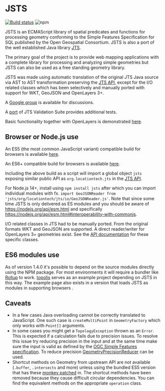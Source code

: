 # JSTS

[![Build status](https://github.com/bjornharrtell/jsts/actions/workflows/node.js.yml/badge.svg)](https://github.com/bjornharrtell/jsts/actions/workflows/node.js.yml)
![npm](https://img.shields.io/npm/v/jsts.svg)

JSTS is an ECMAScript library of spatial predicates and functions for processing geometry conforming to the Simple Features Specification for SQL published by the Open Geospatial Consortium. JSTS is also a port of the well established Java library [JTS](https://github.com/locationtech/jts).

The primary goal of the project is to provide web mapping applications with a complete library for processing and analyzing simple geometries but JSTS can also be used as a free standing geometry library.

JSTS was made using automatic translation of the original JTS Java source via AST to AST transformation preserving the [JTS API](http://locationtech.github.io/jts/javadoc/), except for the I/O related classes which has been selectively and manually ported with support for WKT, GeoJSON and OpenLayers 3+.

A [Google group](http://groups.google.com/group/jsts-devs) is available for discussions.

A [port](http://bjornharrtell.github.io/jsts/1.6.1/validationsuite/index.html) of JTS Validation Suite provides additional tests.

Basic functionality together with OpenLayers is demonstrated [here](http://bjornharrtell.github.io/jsts).

## Browser or Node.js use

An ES5 (the most common JavaScript variant) compatible build for browsers is available [here](https://unpkg.com/jsts@1.6.1/dist/jsts.min.js).

An ES6+ compatible build for browsers is available [here](https://unpkg.com/jsts/dist/jsts.min.js).

Including the above build as a script will import a global object `jsts` exposing similar public API as `org.locationtech.jts` in the [JTS API](http://locationtech.github.io/jts/javadoc/).

For Node.js 14+, install using `npm install jsts` after which you can import individual modules with fx. `import GeoJSONReader from 'jsts/org/locationtech/jts/io/GeoJSONReader.js'`. Note that since some time JSTS is only delivered as ES modules and you should be aware of https://nodejs.org/api/esm.html and specifically https://nodejs.org/api/esm.html#interoperability-with-commonjs.

I/O related classes in JTS had to be manually ported. From the original formats WKT and GeoJSON are supported. A direct reader/writer for OpenLayers 3+ geometries exist. See the [API documentation](http://bjornharrtell.github.io/jsts/1.6.1/doc/) for these specific classes.

## ES6 modules use

As of version 1.4.0 it's possible to depend on the source modules directly using the NPM package. For most environments it will require a bundler like [Rollup](https://rollupjs.org/) to work. [topolis](https://github.com/bjornharrtell/topolis) serves as an example project depending on JSTS in this way. The example page also exists in a version that loads JSTS as modules in supporting browsers [](http://bjornharrtell.github.io/jsts/index_modules.html).

## Caveats

* In a few cases Java overloading cannot be correctly translated to JavaScript. One such case is `createMultiPoint` in `GeometryFactory` which only works with `Point[]` arguments.
* In some cases you might get a `TopologyException` thrown as an `Error`. This is expected if a calculation fails due to precision issues. To resolve this issue try reducing precision in the input and at the same time make sure the input is valid as defined by the [OGC Simple Features specification](http://www.opengeospatial.org/standards/sfs). To reduce precision [GeometryPrecisionReducer](http://locationtech.github.io/jts/javadoc/org/locationtech/jts/precision/GeometryPrecisionReducer.html) can be used.
* Shortcut methods on Geometry from upstream API are not available (`.buffer`, `.intersects` and more) unless using the bundled ES5 version that has these [monkey patched](https://github.com/bjornharrtell/jsts/blob/master/src/org/locationtech/jts/monkey.js) in. The shortcut methods have been removed because they cause difficult circular dependencies. You can find the equivalent methods on the appropriate `operation` class.

